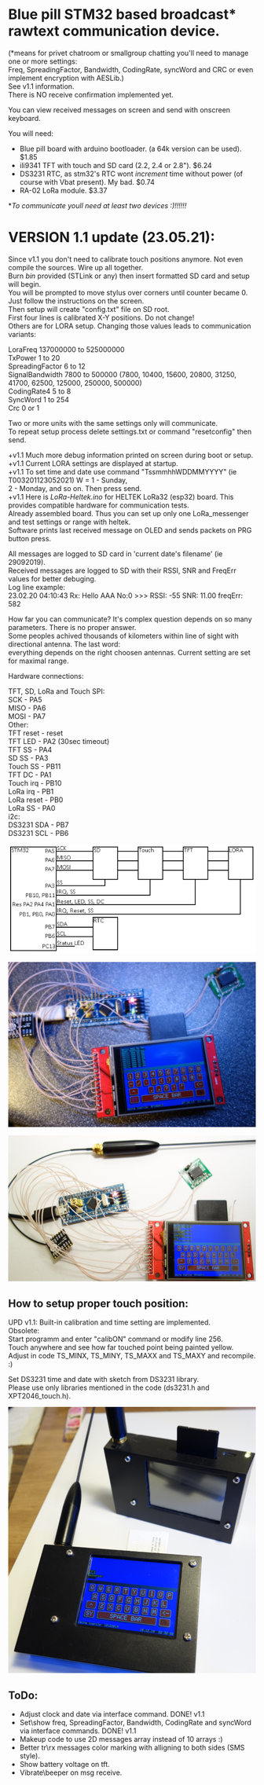 # Blue pill STM32 based broadcast* rawtext communication device.  
(*means for privet chatroom or smallgroup chatting you'll need to manage one or more settings:  
Freq, SpreadingFactor, Bandwidth, CodingRate, syncWord and CRC or even implement encryption with AESLib.)  
See v1.1 information.  
There is NO receive confirmation implemented yet.  
  
You can view received messages on screen and send with onscreen keyboard.  
  
You will need:  
- Blue pill board with arduino bootloader. (a 64k version can be used). $1.85  
- ili9341 TFT with touch and SD card (2.2, 2.4 or 2.8"). $6.24  
- DS3231 RTC, as stm32's RTC wont _increment_ time without power (of course with Vbat present). My bad. $0.74  
- RA-02 LoRa module. $3.37  
  
*_To communicate youll need at least two devices :)!!!!!!_  
  
  
# VERSION 1.1 update (23.05.21):  
Since v1.1 you don't need to calibrate touch positions anymore. Not even compile the sources. Wire up all together.  
Burn _bin_ provided (STLink or any) then insert formatted SD card and setup will begin.  
You will be prompted to move stylus over corners until counter became 0.  
Just follow the instructions on the screen.  
Then setup will create "config.txt" file on SD root.  
First four lines is calibrated X-Y positions. Do not change!  
Others are for LORA setup. Changing those values leads to communication variants:  
  
LoraFreq 137000000 to 525000000  
TxPower 1 to 20  
SpreadingFactor 6 to 12  
SignalBandwidth 7800 to 500000 (7800, 10400, 15600, 20800, 31250, 41700, 62500, 125000, 250000, 500000)  
CodingRate4 5 to 8  
SyncWord  1 to 254  
Crc 0 or 1  
  
Two or more units with the same settings only will communicate.  
To repeat setup process delete settings.txt or command "resetconfig" then send.  
  
+v1.1 Much more debug information printed on screen during boot or setup.  
+v1.1 Current LORA settings are displayed at startup.  
+v1.1 To set time and date use command  "TssmmhhWDDMMYYYY" (ie T003201123052021) W = 1 - Sunday,  
2 - Monday, and so on. Then press send.  
+v1.1 Here is _LoRa-Heltek.ino_ for HELTEK LoRa32 (esp32) board. This provides compatible hardware for communication tests.  
Already assembled board. Thus you can set up only one LoRa_messenger and test settings or range with heltek.  
Software prints last received message on OLED and sends packets on PRG button press.  
  
  
All messages are logged to SD card in 'current date's filename' (ie 29092019).  
Received messages are logged to SD with their RSSI, SNR and FreqErr values for better debuging.  
Log line example:  
23.02.20  04:10:43  Rx: Hello AAA No:0 >>> RSSI: -55 SNR: 11.00 freqErr: 582  
  
How far you can communicate? It's complex question depends on so many parameters. There is no proper answer.  
Some peoples achived thousands of kilometers within line of sight with directional antenna. The last word:  
everything depends on the right choosen antennas. Current setting are set for maximal range.  
  
Hardware connections:  
  
TFT, SD, LoRa and Touch SPI:  
SCK        - PA5  
MISO       - PA6  
MOSI       - PA7  
Other:  
TFT reset  - reset  
TFT LED    - PA2 (30sec timeout)  
TFT SS     - PA4  
SD SS      - PA3  
Touch SS   - PB11  
TFT DC     - PA1  
Touch irq  - PB10  
LoRa irq   - PB1  
LoRa reset - PB0  
LoRa SS    - PA0  
i2c:  
DS3231 SDA    - PB7  
DS3231 SCL    - PB6  
  
![alt text](https://github.com/Airrr17/LoRa_messenger/blob/master/block.png)  
  
![alt text](https://github.com/Airrr17/LoRa_messenger/blob/master/LoRa1.jpg)  
  
![alt text](https://github.com/Airrr17/LoRa_messenger/blob/master/LoRa2.jpg)  
  
## How to setup proper touch position:  
  
UPD v1.1: Built-in calibration and time setting are implemented.  
Obsolete:  
Start programm and enter "calibON" command or modify line 256.  
Touch anywhere and see how far touched point being painted yellow.  
Adjust in code TS_MINX, TS_MINY, TS_MAXX and TS_MAXY and recompile. :)  
  
Set DS3231 time and date with sketch from DS3231 library.  
Please use only libraries mentioned in the code (ds3231.h and XPT2046_touch.h).  
  
![alt text](https://github.com/Airrr17/LoRa_messenger/blob/master/LoRa_main.png)  
    
## ToDo:  
  
- Adjust clock and date via interface command. DONE! v1.1  
- Set\show freq, SpreadingFactor, Bandwidth, CodingRate and syncWord via interface commands. DONE! v1.1  
- Makeup code to use 2D messages array instead of 10 arrays :)  
- Better tr\rx messages color marking with alligning to both sides (SMS style).  
- Show battery voltage on tft.  
- Vibrate\beeper on msg receive.  
